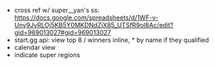 - cross ref w/ super__yan's ss: https://docs.google.com/spreadsheets/d/1WF-v-Uny9JyRLOj5KB5Y0MKDNdZjX85_UTSfR9ol8Ac/edit?gid=969013027#gid=969013027
- start.gg api: view top 8 / winners inline, * by name if they qualified
- calendar view
- indicate super regions
